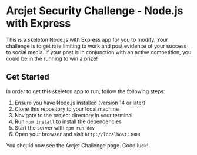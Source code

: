 # Arcjet Security Challenge - Node.js with Express

This is a skeleton Node.js with Express app for you to modify. Your challenge is to get rate limiting to work and post evidence of your success to social media. If your post is in conjunction with an active competition, you could be in the running to win a prize!

## Get Started

In order to get this skeleton app to run, follow the following steps:

1. Ensure you have Node.js installed (version 14 or later)
2. Clone this repository to your local machine
3. Navigate to the project directory in your terminal
4. Run `npm install` to install the dependencies
5. Start the server with `npm run dev`
6. Open your browser and visit `http://localhost:3000`

You should now see the Arcjet Challenge page. Good luck!